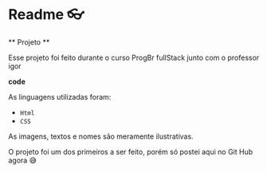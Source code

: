 # Readme :eyeglasses:

** Projeto **

Esse projeto foi feito durante o curso ProgBr fullStack junto com o professor igor

**code**

As linguagens utilizadas foram:

- `Html`
- `CSS`

As imagens, textos e nomes são meramente ilustrativas.

O projeto foi um dos primeiros a ser feito, porém só postei aqui no Git Hub agora :sweat_smile:
